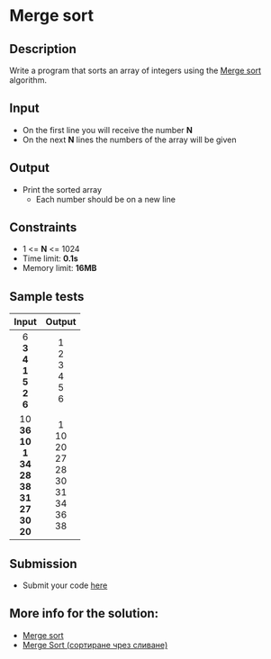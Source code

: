 # Merge sort

## Description
Write a program that sorts an array of integers using the [Merge sort](http://en.wikipedia.org/wiki/Merge_sort) algorithm.

## Input
- On the first line you will receive the number **N**
- On the next **N** lines the numbers of the array will be given

## Output
- Print the sorted array
  - Each number should be on a new line

## Constraints
- 1 <= **N** <= 1024
- Time limit: **0.1s**
- Memory limit: **16MB**

## Sample tests

| Input | Output |
|:-----:|:------:|
| 6<br>**3<br>4<br>1<br>5<br>2<br>6** | 1<br>2<br>3<br>4<br>5<br>6 |
| 10<br>**36<br>10<br>1<br>34<br>28<br>38<br>31<br>27<br>30<br>20** | 1<br>10<br>20<br>27<br>28<br>30<br>31<br>34<br>36<br>38 |

## Submission
- Submit your code [here](http://bgcoder.com/Contests/Compete/Index/315#11)

## More info for the solution:
- [Merge sort](https://en.wikipedia.org/wiki/Merge_sort)
- [Merge Sort (сортиране чрез сливане)](https://binevv.wordpress.com/2014/02/17/merge-sort-%D1%81%D0%BE%D1%80%D1%82%D0%B8%D1%80%D0%B0%D0%BD%D0%B5-%D1%87%D1%80%D0%B5%D0%B7-%D1%81%D0%BB%D0%B8%D0%B2%D0%B0%D0%BD%D0%B5/)
